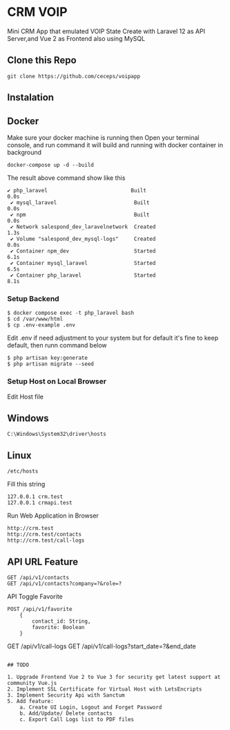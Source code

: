 # CRM VOIP

Mini CRM App that emulated VOIP State
Create with Laravel 12 as API Server,and Vue 2 as Frontend also using MySQL  


## Clone this Repo
```
git clone https://github.com/ceceps/voipapp
```    

## Instalation

## Docker
Make sure your docker machine is running then Open your terminal console, and run command
it will build and running with docker container in background
```
docker-compose up -d --build
```
The result above command show like this
```
✔ php_laravel                           Built                                                                   0.0s 
 ✔ mysql_laravel                         Built                                                                   0.0s 
 ✔ npm                                   Built                                                                   0.0s 
 ✔ Network salespond_dev_laravelnetwork  Created                                                                 1.3s 
 ✔ Volume "salespond_dev_mysql-logs"     Created                                                                 0.0s 
 ✔ Container npm_dev                     Started                                                                 6.1s 
 ✔ Container mysql_laravel               Started                                                                 6.5s 
 ✔ Container php_laravel                 Started                                                                 8.1s 
 ```

### Setup Backend
```
$ docker compose exec -t php_laravel bash
$ cd /var/www/html
$ cp .env-example .env
```
Edit .env if need adjustment to your system but for default it's fine to keep default, then runn command below
```
$ php artisan key:generate
$ php artisan migrate --seed
```

### Setup Host on Local Browser

Edit Host file

## Windows 
```
C:\Windows\System32\driver\hosts
```

## Linux 
```
/etc/hosts
```

Fill this string
```
127.0.0.1 crm.test
127.0.0.1 crmapi.test
```

Run Web Application in Browser

```
http://crm.test
http://crm.test/contacts
http://crm.test/call-logs

```
## API URL Feature
```
GET /api/v1/contacts
GET /api/v1/contacts?company=?&role=?
```
API Toggle Favorite
```
POST /api/v1/favorite
    {
        contact_id: String, 
        favorite: Boolean
    }
```    
GET /api/v1/call-logs
GET /api/v1/call-logs?start_date=?&end_date
```

## TODO 

1. Upgrade Frontend Vue 2 to Vue 3 for security get latest support at community Vue.js
2. Implement SSL Certificate for Virtual Host with LetsEncripts
3. Implement Security Api with Sanctum
5. Add feature:
    a. Create UI Login, Logout and Forget Password
    b. Add/Update/ Delete contacts
    c. Export Call Logs list to PDF files
